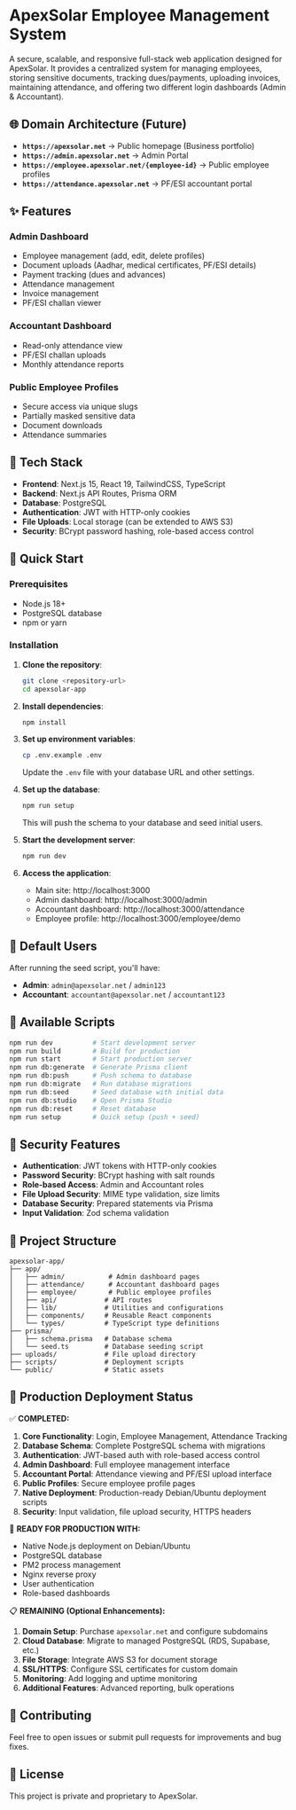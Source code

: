 # ApexSolar Employee Management System

A secure, scalable, and responsive full-stack web application designed for ApexSolar. It provides a centralized system for managing employees, storing sensitive documents, tracking dues/payments, uploading invoices, maintaining attendance, and offering two different login dashboards (Admin & Accountant).

## 🌐 Domain Architecture (Future)

- **`https://apexsolar.net`** → Public homepage (Business portfolio)
- **`https://admin.apexsolar.net`** → Admin Portal
- **`https://employee.apexsolar.net/{employee-id}`** → Public employee profiles  
- **`https://attendance.apexsolar.net`** → PF/ESI accountant portal

## ✨ Features

### Admin Dashboard
- Employee management (add, edit, delete profiles)
- Document uploads (Aadhar, medical certificates, PF/ESI details)
- Payment tracking (dues and advances)
- Attendance management
- Invoice management
- PF/ESI challan viewer

### Accountant Dashboard
- Read-only attendance view
- PF/ESI challan uploads
- Monthly attendance reports

### Public Employee Profiles
- Secure access via unique slugs
- Partially masked sensitive data
- Document downloads
- Attendance summaries

## 🔧 Tech Stack

- **Frontend**: Next.js 15, React 19, TailwindCSS, TypeScript
- **Backend**: Next.js API Routes, Prisma ORM
- **Database**: PostgreSQL
- **Authentication**: JWT with HTTP-only cookies
- **File Uploads**: Local storage (can be extended to AWS S3)
- **Security**: BCrypt password hashing, role-based access control

## 🚀 Quick Start

### Prerequisites

- Node.js 18+ 
- PostgreSQL database
- npm or yarn

### Installation

1. **Clone the repository**:
   ```bash
   git clone <repository-url>
   cd apexsolar-app
   ```

2. **Install dependencies**:
   ```bash
   npm install
   ```

3. **Set up environment variables**:
   ```bash
   cp .env.example .env
   ```
   Update the `.env` file with your database URL and other settings.

4. **Set up the database**:
   ```bash
   npm run setup
   ```
   This will push the schema to your database and seed initial users.

5. **Start the development server**:
   ```bash
   npm run dev
   ```

6. **Access the application**:
   - Main site: http://localhost:3000
   - Admin dashboard: http://localhost:3000/admin
   - Accountant dashboard: http://localhost:3000/attendance
   - Employee profile: http://localhost:3000/employee/demo

## 👥 Default Users

After running the seed script, you'll have:

- **Admin**: `admin@apexsolar.net` / `admin123`
- **Accountant**: `accountant@apexsolar.net` / `accountant123`

## 📝 Available Scripts

```bash
npm run dev          # Start development server
npm run build        # Build for production
npm run start        # Start production server
npm run db:generate  # Generate Prisma client
npm run db:push      # Push schema to database
npm run db:migrate   # Run database migrations
npm run db:seed      # Seed database with initial data
npm run db:studio    # Open Prisma Studio
npm run db:reset     # Reset database
npm run setup        # Quick setup (push + seed)
```

## 🔐 Security Features

- **Authentication**: JWT tokens with HTTP-only cookies
- **Password Security**: BCrypt hashing with salt rounds
- **Role-based Access**: Admin and Accountant roles
- **File Upload Security**: MIME type validation, size limits
- **Database Security**: Prepared statements via Prisma
- **Input Validation**: Zod schema validation

## 📁 Project Structure

```
apexsolar-app/
├── app/
│   ├── admin/           # Admin dashboard pages
│   ├── attendance/      # Accountant dashboard pages  
│   ├── employee/        # Public employee profiles
│   ├── api/            # API routes
│   ├── lib/            # Utilities and configurations
│   ├── components/     # Reusable React components
│   └── types/          # TypeScript type definitions
├── prisma/
│   ├── schema.prisma   # Database schema
│   └── seed.ts         # Database seeding script
├── uploads/            # File upload directory
├── scripts/            # Deployment scripts
└── public/             # Static assets
```

## 🎯 Production Deployment Status

✅ **COMPLETED:**
1. **Core Functionality**: Login, Employee Management, Attendance Tracking
2. **Database Schema**: Complete PostgreSQL schema with migrations
3. **Authentication**: JWT-based auth with role-based access control
4. **Admin Dashboard**: Full employee management interface
5. **Accountant Portal**: Attendance viewing and PF/ESI upload interface
6. **Public Profiles**: Secure employee profile pages
7. **Native Deployment**: Production-ready Debian/Ubuntu deployment scripts
8. **Security**: Input validation, file upload security, HTTPS headers

🔄 **READY FOR PRODUCTION WITH:**
- Native Node.js deployment on Debian/Ubuntu
- PostgreSQL database
- PM2 process management
- Nginx reverse proxy
- User authentication
- Role-based dashboards

📋 **REMAINING (Optional Enhancements):**
1. **Domain Setup**: Purchase `apexsolar.net` and configure subdomains
2. **Cloud Database**: Migrate to managed PostgreSQL (RDS, Supabase, etc.)
3. **File Storage**: Integrate AWS S3 for document storage
4. **SSL/HTTPS**: Configure SSL certificates for custom domain
5. **Monitoring**: Add logging and uptime monitoring
6. **Additional Features**: Advanced reporting, bulk operations

## 🤝 Contributing

Feel free to open issues or submit pull requests for improvements and bug fixes.

## 📄 License

This project is private and proprietary to ApexSolar.
